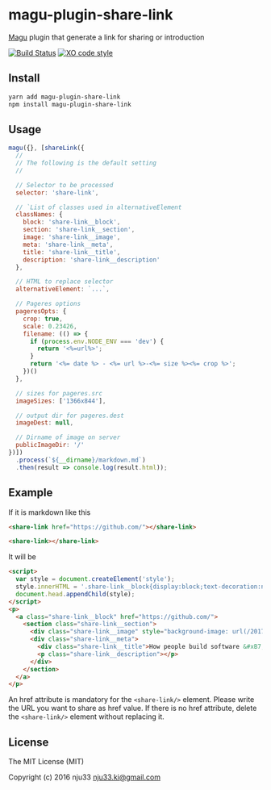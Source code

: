 # magu-plugin-share-link

[Magu](https://github.com/nju33/magu) plugin that generate a link for sharing or introduction

[![Build Status](https://travis-ci.org/nju33/magu-plugin-share-link.svg?branch=master)](https://travis-ci.org/nju33/magu-plugin-share-link) [![XO code style](https://img.shields.io/badge/code_style-XO-5ed9c7.svg)](https://github.com/sindresorhus/xo)

## Install

```bash
yarn add magu-plugin-share-link
npm install magu-plugin-share-link
```

## Usage

```js
magu({}, [shareLink({
  //
  // The following is the default setting
  //

  // Selector to be processed
  selector: 'share-link',

  // `List of classes used in alternativeElement
  classNames: {
    block: 'share-link__block',
    section: 'share-link__section',
    image: 'share-link__image',
    meta: 'share-link__meta',
    title: 'share-link__title',
    description: 'share-link__description'
  },

  // HTML to replace selector
  alternativeElement: `...`,

  // Pageres options
  pageresOpts: {
    crop: true,
    scale: 0.23426,
    filename: (() => {
      if (process.env.NODE_ENV === 'dev') {
        return '<%=url%>';
      }
      return '<%= date %> - <%= url %>-<%= size %><%= crop %>';
    })()
  },

  // sizes for pageres.src
  imageSizes: ['1366x844'],

  // output dir for pageres.dest
  imageDest: null,

  // Dirname of image on server
  publicImageDir: '/'
})])
  .process(`${__dirname}/markdown.md`)
  .then(result => console.log(result.html));

```

## Example

If it is markdown like this

```md
<share-link href="https://github.com/"></share-link>

<share-link></share-link>
```

It will be

```html
<script>
  var style = document.createElement('style');
  style.innerHTML = '.share-link__block{display:block;text-decoration:none;color:inherit}.share-link__section{min-height:8em;position:relative}.share-link__image {position:absolute;width:320px;height:100%;background-size:cover}.share-link__meta{font-size:.9em;padding:.5em 1em .5em calc(320px + .5em)}.share-link__title{font-weight:700}.share-link__description{font-size:.8em}';
  document.head.appendChild(style);
</script>
<p>
  <a class="share-link__block" href="https://github.com/">
    <section class="share-link__section">
      <div class="share-link__image" style="background-image: url(/2017-01-20 - github.com-1366x844-cropped.png)"></div>
      <div class="share-link__meta">
        <div class="share-link__title">How people build software &#xB7; GitHub</div>
        <p class="share-link__description"></p>
      </div>
    </section>
  </a>
</p>
```

An href attribute is mandatory for the `<share-link/>` element. Please write the URL you want to share as href value. If there is no href attribute, delete the `<share-link/>` element without replacing it.

## License

The MIT License (MIT)

Copyright (c) 2016 nju33 <nju33.ki@gmail.com>
